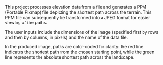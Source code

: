 This project processes elevation data from a file and generates a PPM (Portable Pixmap) file depicting the shortest path across the terrain. This PPM file can subsequently be transformed into a JPEG format for easier viewing of the paths.

The user inputs include the dimensions of the image (specified first by rows and then by columns, in pixels) and the name of the data file.

In the produced image, paths are color-coded for clarity: the red line indicates the shortest path from the chosen starting point, while the green line represents the absolute shortest path across the landscape.
